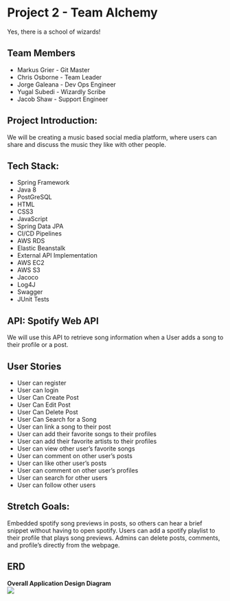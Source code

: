 # Project 2 - Team Alchemy
 Yes, there is a school of wizards!

## Team Members
- Markus Grier - Git Master
- Chris Osborne - Team Leader
- Jorge Galeana - Dev Ops Engineer
- Yugal Subedi - Wizardly Scribe
- Jacob Shaw - Support Engineer


## Project Introduction:
We will be creating a music based social media platform, where users can share and discuss the music they like with other people. 


## Tech Stack:
- Spring Framework
- Java 8
- PostGreSQL
- HTML
- CSS3
- JavaScript
- Spring Data JPA
- CI/CD Pipelines
- AWS RDS
- Elastic Beanstalk
- External API Implementation
- AWS EC2
- AWS S3
- Jacoco
- Log4J
- Swagger
- JUnit Tests


## API: Spotify Web API
We will use this API to retrieve song information when a User adds a song to their profile or a post.




## User Stories
- User can register
- User can login
- User Can Create Post
- User Can Edit Post
- User Can Delete Post
- User Can Search for a Song
- User can link a song to their post
- User can add their favorite songs to their profiles
- User can add their favorite artists to their profiles
- User can view other user’s favorite songs
- User can comment on other user’s posts
- User can like other user’s posts
- User can comment on other user’s profiles
- User can search for other users
- User can follow other users


## Stretch Goals:
Embedded spotify song previews in posts, so others can hear a brief snippet without having to open spotify.
Users can add a spotify playlist to their profile that plays song previews. 
Admins can delete posts, comments, and profile’s directly from the webpage. 

## ERD

**Overall Application Design Diagram**
<br>
![](./images/image1.jpg)
<br>
